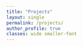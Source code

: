 ```yaml
---
title: "Projects"
layout: single
permalink: /projects/
author_profile: true
classes: wide smaller-font
---
```

